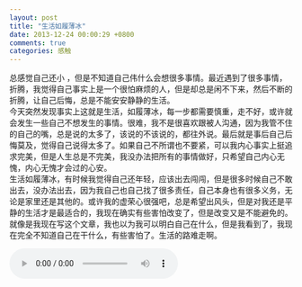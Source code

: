 ```yaml
---
layout: post
title: "生活如履薄冰"
date: 2013-12-24 00:00:29 +0800
comments: true
categories: 感触
---
```

总感觉自己还小 ，但是不知道自己伟什么会想很多事情。最近遇到了很多事情，折腾，我觉得自己事实上是一个很怕麻烦的人，但是却总是闲不下来，然后不断的折腾，让自己后悔，<!-- more -->总是不能安安静静的生活。    
今天突然发现事实上这就是生活，如履薄冰，每一步都需要慎重，走不好，或许就会发生一些自己不想发生的事情。很难，我不是很喜欢跟被人沟通，因为我管不住的自己的嘴，总是说的太多了，该说的不该说的，都往外说。最后就是事后自己后悔莫及，觉得自己说得太多了。如果自己不所谓也不要紧，可以我内心事实上挺追求完美，但是人生总是不完美，我没办法把所有的事情做好，只希望自己内心无愧，内心无愧才会过的心安。    
生活如履薄冰，有时候我觉得自己还年轻，应该出去闯闯，但是很多时候自己不敢出去，没办法出去，因为我自己也自己找了很多责任，自己本身也有很多义务，无论是家里还是其他的。或许我的虚荣心很强吧，总是希望出风头，但是对我还是平静的生活才是最适合的，我现在确实有些害怕改变了，但是改变又是不能避免的。  
就像是我现在写这个文章，我也以为我可以明白自己在什么，但是我看到了，我现在完全不知道自己在干什么，有些害怕了。生活的路难走啊。

<audio src="/musics/男人哭吧不是罪.mp3" controls="controls" autoplay="autoplay">
</audio>